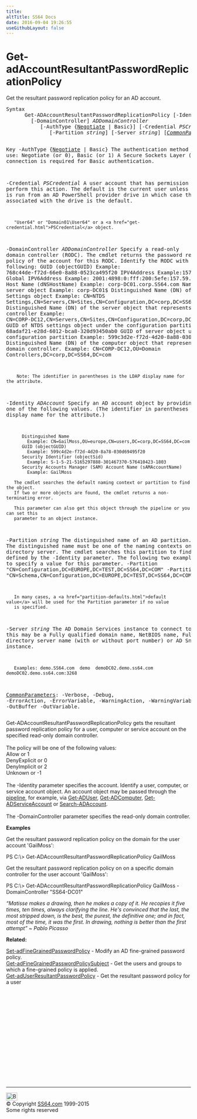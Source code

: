 ```yaml
---
title:
altTitle: SS64 Docs
date: 2016-09-04 19:26:55
useGithubLayout: false
---
```

<!-- #BeginLibraryItem "/Library/head_ps.lbi" --><!-- #EndLibraryItem --><h1>Get-adAccountResultantPasswordReplicationPolicy</h1> 
<p>Get the resultant password replication policy for an AD account.</p>
<pre>Syntax
      Get-ADAccountResultantPasswordReplicationPolicy [-Identity] <i>ADAccount</i>
        [-DomainController] <i>ADDomainController</i>
           [-AuthType {<u>Negotiate</u> | Basic}] [-Credential <i>PSCredential</i>]
              [-Partition <i>string</i>] [-Server <i>string</i>] [<a href="common.html"><i>CommonParameters</i></a>]

Key
   -AuthType {<u>Negotiate</u> | Basic}
       The authentication method to use: Negotiate (or 0), Basic (or 1)
       A Secure Sockets Layer (SSL) connection is required for Basic authentication.

   -Credential <i>PSCredential</i>
       A user account that has permission to perform this action.
       The default is the current user unless the cmdlet is run from an AD PowerShell provider drive
       in which case the account associated with the drive is the default.

       "User64" or "Domain01\User64" or a <a href="get-credential.html">PSCredential</a> object.

   -DomainController <i>ADDomainController</i>
       Specify a read-only domain controller (RODC).
       The cmdlet returns the password replication policy of the account for this RODC.
       Identify the RODC with one of the following:
          GUID (objectGUID)
            Example: 768c44de-f72d-66e0-8a88-0523ca495f20
          IPV4Address
            Example:157.59.132.61
          Global IPV6Address
            Example: 2001:4898:0:fff:200:5efe:157.59.132.61
          DNS Host Name (dNSHostName)
            Example: corp-DC01.corp.SS64.com
          Name of the server object
            Example: corp-DC01$
          Distinguished Name (DN) of the NTDS Settings object
            Example: CN=NTDS Settings,CN=Servers,CN=Sites,CN=Configuration,DC=corp,DC=SS64,DC=com
          Distinguished Name (DN) of the server object that represents the domain controller
            Example: CN=CORP-DC12,CN=Servers,CN=Sites,CN=Configuration,DC=corp,DC=SS64,DC=com
          GUID of NTDS settings object under the configuration partition
            Example: 68adaf21-e28d-6012-bca8-320d93450ab0
          GUID of server object under the configuration partition
            Example: 599c3d2e-f72d-4d20-8a88-030d99495f20
          Distinguished Name (DN) of the computer object that represents the domain controller.
            Example: CN=CORP-DC12,OU=Domain Controllers,DC=corp,DC=SS64,DC=com

        Note: The identifier in parentheses is the LDAP display name for the attribute.

   -Identity <i>ADAccount</i>
       Specify an AD account object by providing one of the following values.
       (The identifier in parentheses is the LDAP display name for the attribute.)

          Distinguished Name 
            Example: CN=GailMoss,OU=europe,CN=users,DC=corp,DC=SS64,DC=com 
          GUID (objectGUID) 
            Example: 599c4d2e-f72d-4d20-8a78-030d69495f20
          Security Identifier (objectSid) 
            Example: S-1-5-21-5165297888-301467370-576410423-1803
          Security Accounts Manager (SAM) Account Name (sAMAccountName)
            Example: GailMoss

       The cmdlet searches the default naming context or partition to find the object.
       If two or more objects are found, the cmdlet returns a non-terminating error.

       This parameter can also get this object through the pipeline or you can set this
       parameter to an object instance.

   -Partition <i>string</i>
       The distinguished name of an AD partition.
       The distinguished name must be one of the naming contexts on the current
       directory server. The cmdlet searches this partition to find the object defined by
       the -Identity parameter. 
       The following two examples show how to specify a value for this parameter.
          -Partition "CN=Configuration,DC=EUROPE,DC=TEST,DC=SS64,DC=COM"
          -Partition "CN=Schema,CN=Configuration,DC=EUROPE,DC=TEST,DC=SS64,DC=COM"
          
       In many cases, a <a href="partition-defaults.html">default value</a> will be used for the Partition parameter if no value
       is specified.

   -Server <i>string</i>
       The AD Domain Services instance to connect to, this may be a Fully qualified domain name,
       NetBIOS name, Fully qualified directory server name (with or without port number) or AD Snapshot instance.

       Examples: demo.SS64.com  demo  demoDC02.demo.ss64.com  demoDC02.demo.ss64.com:3268

   <a href="common.html">CommonParameters</a>:
       -Verbose, -Debug, -ErrorAction, -ErrorVariable, -WarningAction, -WarningVariable,
       -OutBuffer -OutVariable.</pre>
<p><span class="code">Get-ADAccountResultantPasswordReplicationPolicy</span> gets the resultant password replication policy for a user, computer or service account on the specified read-only domain controller.<br>
<br>
The policy will be one of the following values:<br>
Allow or 1<br>
DenyExplicit or 0<br>
DenyImplicit or 2<br>
Unknown or -1<br>
<br>The <span class="code">-Identity</span> parameter specifies the account. Identify a user, computer, or service account object. An account object may be passed through the <a href="syntax-pipeline.html">pipeline</a>, for example, via <a href="get-aduser.html">Get-ADUser</a>, <a href="get-adcomputer.html">Get-ADComputer</a>, <a href="get-adserviceaccount.html">Get-ADServiceAccount</a> or <a href="search-adaccount.html">Search-ADAccount</a>.<br>
<br>The <span class="code">-DomainController</span> parameter specifies the read-only domain controller.</p>
<p><b>Examples</b></p>
<p>Get the resultant password replication policy on the domain  for the user account 'GailMoss':</p>
<p><span class="code">PS C:\&gt; Get-ADAccountResultantPasswordReplicationPolicy GailMoss</span></p>
<p>Get the resultant password replication policy on on a specific domain controller for the user account 'GailMoss':</p>
<p><span class="code">PS C:\&gt; Get-ADAccountResultantPasswordReplicationPolicy GailMoss -DomainController "SS64-DC01"</span></p>
<p class="quote"><i>“Matisse makes a drawing, then he makes a copy of it. He recopies it five times, ten times, always clarifying the line. He's convinced that the last, the most stripped down, is the best, the purest, the definitive one; and in fact, most of the time, it was the first. In drawing, nothing is better than the first attempt” ~ Pablo Picasso</i></p>
<p><b>Related:</b></p>
<p><a href="set-adfinegrainedpasswordpolicy.html">Set-adFineGrainedPasswordPolicy</a> - Modify an AD fine-grained password policy. <a href="get-adfinegrainedpasswordpolicysubject.html"><br>
Get-adFineGrainedPasswordPolicySubject</a> - Get the users and groups to which a fine-grained policy is applied.<br>
<a href="get-aduserresultantpasswordpolicy.html">Get-adUserResultantPasswordPolicy</a> - Get the resultant password policy for a user</p><!-- #BeginLibraryItem "/Library/foot_ps.lbi" --><p>
<!-- PowerShell300 -->
<ins class="adsbygoogle" style="display:inline-block;width:300px;height:250px" data-ad-client="ca-pub-6140977852749469" data-ad-slot="6253539900"></ins>
<script>
(adsbygoogle = window.adsbygoogle || []).push({});
</script></p>
<hr>
<div id="bl" class="footer"><a href="get-adaccountresultantpasswordreplicationpolicy.html#"><img src="../images/top.png" width="30" height="22" alt="Back to the Top"></a></div>
<div id="br" class="footer, tagline">© Copyright <a href="http://ss64.com/">SS64.com</a> 1999-2015<br>
Some rights reserved</div><!-- #EndLibraryItem -->

